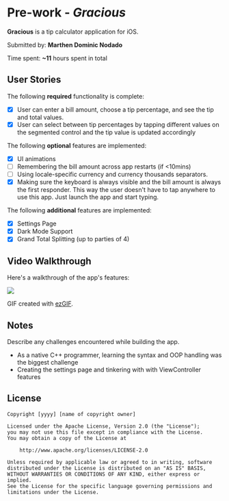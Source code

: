 # Pre-work - *Gracious*

**Gracious** is a tip calculator application for iOS.

Submitted by: **Marthen Dominic Nodado**

Time spent: **~11** hours spent in total

## User Stories

The following **required** functionality is complete:

* [x] User can enter a bill amount, choose a tip percentage, and see the tip and total values.
* [x] User can select between tip percentages by tapping different values on the segmented control and the tip value is updated accordingly

The following **optional** features are implemented:

* [x] UI animations
* [ ] Remembering the bill amount across app restarts (if <10mins)
* [ ] Using locale-specific currency and currency thousands separators.
* [x] Making sure the keyboard is always visible and the bill amount is always the first responder. This way the user doesn't have to tap anywhere to use this app. Just launch the app and start typing.

The following **additional** features are implemented:

- [x] Settings Page
- [x] Dark Mode Support 
- [x] Grand Total Splitting (up to parties of 4)

## Video Walkthrough

Here's a walkthrough of the app's features:

![](https://i.imgur.com/tuYJMfB.gif)

GIF created with [ezGIF](https://ezgif.com/).

## Notes

Describe any challenges encountered while building the app.
* As a native C++ programmer, learning the syntax and OOP handling was the biggest challenge
* Creating the settings page and tinkering with with ViewController features


## License

    Copyright [yyyy] [name of copyright owner]

    Licensed under the Apache License, Version 2.0 (the "License");
    you may not use this file except in compliance with the License.
    You may obtain a copy of the License at

        http://www.apache.org/licenses/LICENSE-2.0

    Unless required by applicable law or agreed to in writing, software
    distributed under the License is distributed on an "AS IS" BASIS,
    WITHOUT WARRANTIES OR CONDITIONS OF ANY KIND, either express or implied.
    See the License for the specific language governing permissions and
    limitations under the License.
